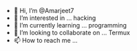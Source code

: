 - 👋 Hi, I’m @Amarjeet7
- 👀 I’m interested in ... hacking
- 🌱 I’m currently learning ... programming
- 💞️ I’m looking to collaborate on ... Termux
- 📫 How to reach me ...

<!---
Amarjeet7/Amarjeet7 is a ✨ special ✨ repository because its `README.md` (this file) appears on your GitHub profile.
You can click the Preview link to take a look at your changes.
--->
